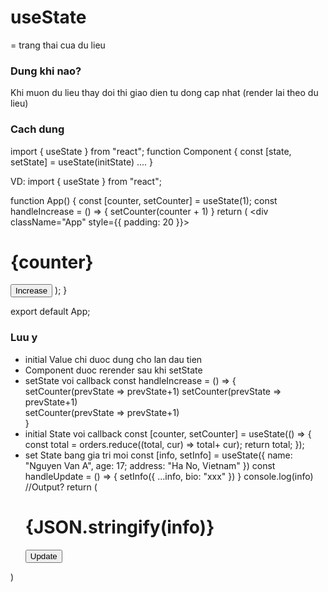 # useState 
= trang thai cua du lieu

### Dung khi nao?
Khi muon du lieu thay doi thi giao dien tu dong cap nhat (render lai theo du lieu)

### Cach dung
import { useState } from "react";
function Component {
    const [state, setState] = useState(initState)
    ....
}

VD: 
import { useState } from "react";

function App() {
    const [counter, setCounter] = useState(1);
    const handleIncrease = () => {
        setCounter(counter + 1)
    }
    return (
        <div className="App" style={{ padding: 20 }}>
            <h1>{counter}</h1>
            <button onClick={handleIncrease}>Increase</button>
        </div>
    );
}

export default App;

### Luu y
- initial Value chi duoc dung cho lan dau tien
- Component duoc rerender sau khi setState
- setState voi callback
const handleIncrease = () => {
    setCounter(prevState => prevState+1)
    setCounter(prevState => prevState+1)    
    setCounter(prevState => prevState+1)    
}
- initial State voi callback
const [counter, setCounter] = useState(() => {
    const total = orders.reduce((total, cur) => total+ cur);
    return total;
});
- set State bang gia tri moi
const [info, setInfo] = useState({
    name: "Nguyen Van A",
    age: 17;
    address: "Ha No, Vietnam"
})
const handleUpdate = () => {
    setInfo({
        ...info,
        bio: "xxx"
    })
}
console.log(info) //Output?
return (
    <div className="App" style={{ padding: 20 }}>
        <h1>{JSON.stringify(info)}</h1>            
        <button onClick={handleUpdate}>Update</button>
    </div>
)